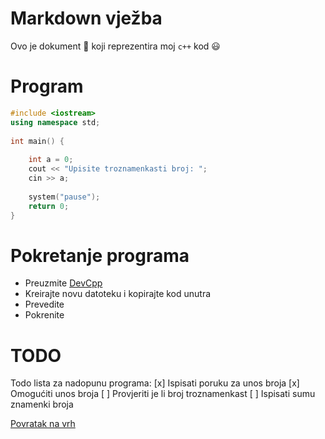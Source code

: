 # Markdown vježba

Ovo je dokument :memo: koji reprezentira moj `c++` kod :smiley:
# Program

```cpp
#include <iostream>
using namespace std;
​
int main() {
​
    int a = 0;
    cout << "Upisite troznamenkasti broj: ";
    cin >> a;
    
    system("pause");
    return 0;
}
```
# Pokretanje programa

- Preuzmite [DevCpp](https://sourceforge.net/projects/orwelldevcpp/)
- Kreirajte novu datoteku i kopirajte kod unutra
- Prevedite
- Pokrenite
# TODO

Todo lista za nadopunu programa:
[x] Ispisati poruku za unos broja
[x] Omogućiti unos broja
[ ] Provjeriti je li broj troznamenkast
[ ] Ispisati sumu znamenki broja

[Povratak na vrh]()